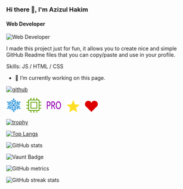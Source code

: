 ### Hi there 👋, I'm Azizul Hakim
#### Web Developer
![Web Developer](https://lh3.googleusercontent.com/a/ACg8ocIXDxk13AVQu9GckBBSe4Eol9Ja-sX6IVtZOnQvnByUdSOUwWg=s96-c-rg-br100)

I made this project just for fun, it allows you to create nice and simple GitHub Readme files that you can copy/paste and use in your profile.

Skills:  JS / HTML / CSS

- 🔭 I’m currently working on this page. 


[<img src='https://cdn.jsdelivr.net/npm/simple-icons@3.0.1/icons/github.svg' alt='github' height='40'>](https://github.com/cbh)  

<a href='https://archiveprogram.github.com/'><img src='https://raw.githubusercontent.com/acervenky/animated-github-badges/master/assets/acbadge.gif' width='40' height='40'></a> <a href='https://docs.github.com/en/developers'><img src='https://raw.githubusercontent.com/acervenky/animated-github-badges/master/assets/devbadge.gif' width='40' height='40'></a> <a href='https://github.com/pricing'><img src='https://raw.githubusercontent.com/acervenky/animated-github-badges/master/assets/pro.gif' width='40' height='40'></a> <a href='https://stars.github.com/'><img src='https://raw.githubusercontent.com/acervenky/animated-github-badges/master/assets/starbadge.gif' width='35' height='35'></a> <a href='https://docs.github.com/en/github/supporting-the-open-source-community-with-github-sponsors'><img src='https://raw.githubusercontent.com/acervenky/animated-github-badges/master/assets/sponsorbadge.gif' width='35' height='35'></a> 

[![trophy](https://github-profile-trophy.vercel.app/?username=cbh)](https://github.com/ryo-ma/github-profile-trophy)

[![Top Langs](https://github-readme-stats.vercel.app/api/top-langs/?username=cbh)](https://github.com/anuraghazra/github-readme-stats)

![GitHub stats](https://github-readme-stats.vercel.app/api?username=cbh&show_icons=true&count_private=true)  

![Vaunt Badge](https://api.vaunt.dev/v1/github/entities/cbh/contributions?format=svg&private=true)  

![GitHub metrics](https://metrics.lecoq.io/cbh)  

![GitHub streak stats](https://streak-stats.demolab.com/?user=cbh)  



